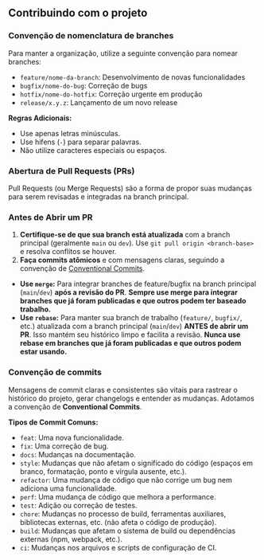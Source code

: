 ## Contribuindo com o projeto

### Convenção de nomenclatura de branches

Para manter a organização, utilize a seguinte convenção para nomear branches:

-   `feature/nome-da-branch`: Desenvolvimento de novas funcionalidades
-   `bugfix/nome-do-bug`: Correção de bugs
-   `hotfix/nome-do-hotfix`: Correção urgente em produção
-   `release/x.y.z`: Lançamento de um novo release

**Regras Adicionais:**

-   Use apenas letras minúsculas.
-   Use hifens (`-`) para separar palavras.
-   Não utilize caracteres especiais ou espaços.

### Abertura de Pull Requests (PRs)

Pull Requests (ou Merge Requests) são a forma de propor suas mudanças para serem revisadas e integradas na branch principal.

### Antes de Abrir um PR

1.  **Certifique-se de que sua branch está atualizada** com a branch principal (geralmente `main` ou `dev`). Use `git pull origin <branch-base>` e resolva conflitos se houver.
2.  **Faça commits atômicos** e com mensagens claras, seguindo a convenção de [Conventional Commits](#convenção-de-commits).

-   **Use `merge`:** Para integrar branches de feature/bugfix na branch principal (`main`/`dev`) **após a revisão do PR**. **Sempre use merge para integrar branches que já foram publicadas e que outros podem ter baseado trabalho.**
-   **Use `rebase`:** Para manter sua branch de trabalho (`feature/`, `bugfix/`, etc.) atualizada com a branch principal (`main`/`dev`) **ANTES de abrir um PR**. Isso mantém seu histórico limpo e facilita a revisão. **Nunca use rebase em branches que já foram publicadas e que outros podem estar usando.**

### Convenção de commits

Mensagens de commit claras e consistentes são vitais para rastrear o histórico do projeto, gerar changelogs e entender as mudanças. Adotamos a convenção de **Conventional Commits**.

**Tipos de Commit Comuns:**

-   `feat`: Uma nova funcionalidade.
-   `fix`: Uma correção de bug.
-   `docs`: Mudanças na documentação.
-   `style`: Mudanças que não afetam o significado do código (espaços em branco, formatação, ponto e vírgula ausente, etc.).
-   `refactor`: Uma mudança de código que não corrige um bug nem adiciona uma funcionalidade.
-   `perf`: Uma mudança de código que melhora a performance.
-   `test`: Adição ou correção de testes.
-   `chore`: Mudanças no processo de build, ferramentas auxiliares, bibliotecas externas, etc. (não afeta o código de produção).
-   `build`: Mudanças que afetam o sistema de build ou dependências externas (npm, webpack, etc.).
-   `ci`: Mudanças nos arquivos e scripts de configuração de CI.
